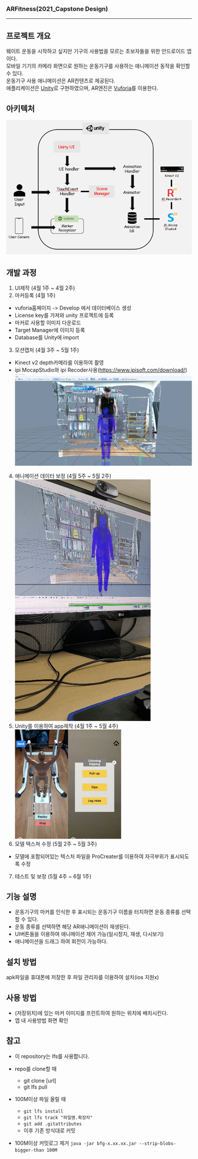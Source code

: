 ### ARFitness(2021_Capstone Design)
-----------------------
## 프로젝트 개요
웨이트 운동을 시작하고 싶지만 기구의 사용법을 모르는 초보자들을 위한 안드로이드 앱이다.  
모바일 기기의 카메라 화면으로 원하는 운동기구를 사용하는 애니메이션 동작을 확인할 수 있다.  
운동기구 사용 애니메이션은 AR컨텐츠로 제공된다.  
애플리케이션은 [Unity](https://unity.com/kr)로 구현하였으며, AR엔진은 [Vuforia](https://developer.vuforia.com/)를 이용한다.  
## 아키텍처
![arch](./img/arch.png)
## 개발 과정
1. UI제작 (4월 1주 ~ 4월 2주)  
2. 마커등록 (4월 1주)
  - vuforia홈페이지 -> Develop 에서 데이터베이스 생성
  - License key를 가져와 unity 프로젝트에 등록
  - 마커로 사용할 이미지 다운로드
  - Target Manager에 이미지 등록
  - Database를 Unity에 import  
3. 모션캡처 (4월 3주 ~ 5월 1주)
  - Kinect v2 depth카메라를 이용하여 촬영
  - ipi MocapStudio와 ipi Recoder사용(https://www.ipisoft.com/download/)
  ![mocap](./img/motioncap.png)  
4. 애니메이션 데이터 보정 (4월 5주 ~ 5월 2주)  
  ![clib](./img/calibration.gif)  
5. Unity를 이용하여 app제작 (4월 1주 ~ 5월 4주)  
  <img src = "./img/play.jpg" width="30%"><img src = "./img/play2.jpg" width="30%">    
6. 모델 텍스쳐 수정 (5월 2주 ~ 5월 3주)
  - 모델에 포함되어있는 텍스처 파일을 ProCreater를 이용하여 자극부위가 표시되도록 수정  
7. 테스트 및 보정 (5월 4주 ~ 6월 1주)
## 기능 설명
- 운동기구의 마커를 인식한 후 표시되는 운동기구 이름을 터치하면 운동 종류를 선택할 수 있다.
- 운동 종류를 선택하면 해당 AR애니메이션이 재생된다.
- UI버튼들을 이용하여 애니메이션 제어 가능(일시정지, 재생, 다시보기)  
- 애니메이션을 드래그 하여 회전이 가능하다.

## 설치 방법
apk파일을 휴대폰에 저장한 후 파일 관리자를 이용하여 설치(ios 지원x)

## 사용 방법
- (저장위치)에 있는 마커 이미지를 프린트하여 원하는 위치에 배치시킨다.
- 앱 내 사용방법 화면 확인

## 참고
- 이 repository는 lfs를 사용합니다.
- repo를 clone할 때
  - git clone [url]
  - git lfs pull
- 100M이상 파일 올릴 때  
  - `git lfs install`  
  - `git lfs track "파일명.확장자"`  
  - `git add .gitattributes`  
  - 이후 기존 방식대로 커밋  

- 100M이상 커밋로그 제거
`java -jar bfg-x.xx.xx.jar --strip-blobs-bigger-than 100M`
